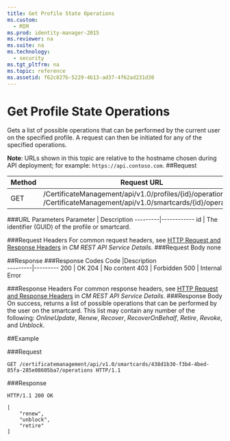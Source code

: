 ```yaml
---
title: Get Profile State Operations
ms.custom: 
  - MIM
ms.prod: identity-manager-2015
ms.reviewer: na
ms.suite: na
ms.technology: 
  - security
ms.tgt_pltfrm: na
ms.topic: reference
ms.assetid: f62c827b-5229-4b13-ad37-4f62ad231d30
---
```

# Get Profile State Operations
Gets a list of possible operations that can be performed by the current user on the specified profile. A request can then be initiated for any of the specified operations.

**Note**: URLs shown in this topic are relative to the hostname chosen during API deployment; for example: `https://api.contoso.com`.
##Request


Method  |Request URL  
---------|---------
GET     |/CertificateManagement/api/v1.0/profiles/{id}/operations <br/>/CertificateManagement/api/v1.0/smartcards/{id}/operations 

###URL Parameters
Parameter | Description
---------|------------
id | The identifier (GUID) of the profile or smartcard.

###Request Headers
For common request headers, see [HTTP Request and Response Headers](CM_REST_API_Service_Details.md#HttpHeaders) in *CM REST API Service Details*.
###Request Body
none

##Response
###Response Codes
Code  |Description  
---------|---------
200     | OK
204 | No content
403 | Forbidden
500 | Internal Error

###Response Headers
For common response headers, see [HTTP Request and Response Headers](CM_REST_API_Service_Details.md#HttpHeaders) in *CM REST API Service Details*.
###Response Body
On success, returns a list of possible operations that can be performed by the user on the smartcard. This list may contain any number of the following: *OnlineUpdate*, *Renew*, *Recover*, *RecoverOnBehalf*, *Retire*, *Revoke*, and *Unblock*.

##Example

###Request 
```
GET /certificatemanagement/api/v1.0/smartcards/438d1b30-f3b4-4bed-85fa-285e08605ba7/operations HTTP/1.1
```
###Response 
```
HTTP/1.1 200 OK

[
    "renew",
    "unblock",
    "retire"
]
```       
